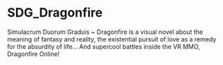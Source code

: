 # SDG_Dragonfire
Simulacrum Duorum Graduis ~ Dragonfire is a visual novel about the meaning of fantasy and reality, the existential pursuit of love as a remedy for the absurdity of life... And supercool battles inside the VR MMO, Dragonfire Online!
